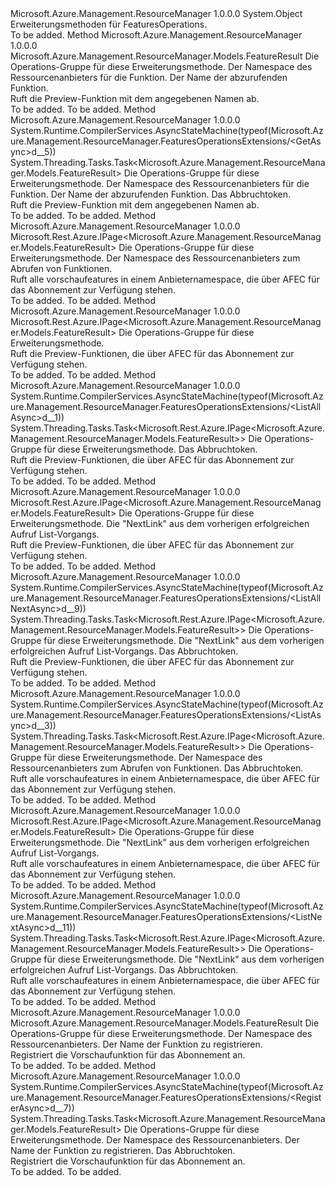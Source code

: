 <Type Name="FeaturesOperationsExtensions" FullName="Microsoft.Azure.Management.ResourceManager.FeaturesOperationsExtensions">
  <TypeSignature Language="C#" Value="public static class FeaturesOperationsExtensions" />
  <TypeSignature Language="ILAsm" Value=".class public auto ansi abstract sealed beforefieldinit FeaturesOperationsExtensions extends System.Object" />
  <TypeSignature Language="DocId" Value="T:Microsoft.Azure.Management.ResourceManager.FeaturesOperationsExtensions" />
  <TypeSignature Language="VB.NET" Value="Public Module FeaturesOperationsExtensions" />
  <TypeSignature Language="F#" Value="type FeaturesOperationsExtensions = class" />
  <AssemblyInfo>
    <AssemblyName>Microsoft.Azure.Management.ResourceManager</AssemblyName>
    <AssemblyVersion>1.0.0.0</AssemblyVersion>
  </AssemblyInfo>
  <Base>
    <BaseTypeName>System.Object</BaseTypeName>
  </Base>
  <Interfaces />
  <Docs>
    <summary>
            Erweiterungsmethoden für FeaturesOperations.
            </summary>
    <remarks>To be added.</remarks>
  </Docs>
  <Members>
    <Member MemberName="Get">
      <MemberSignature Language="C#" Value="public static Microsoft.Azure.Management.ResourceManager.Models.FeatureResult Get (this Microsoft.Azure.Management.ResourceManager.IFeaturesOperations operations, string resourceProviderNamespace, string featureName);" />
      <MemberSignature Language="ILAsm" Value=".method public static hidebysig class Microsoft.Azure.Management.ResourceManager.Models.FeatureResult Get(class Microsoft.Azure.Management.ResourceManager.IFeaturesOperations operations, string resourceProviderNamespace, string featureName) cil managed" />
      <MemberSignature Language="DocId" Value="M:Microsoft.Azure.Management.ResourceManager.FeaturesOperationsExtensions.Get(Microsoft.Azure.Management.ResourceManager.IFeaturesOperations,System.String,System.String)" />
      <MemberSignature Language="VB.NET" Value="&lt;Extension()&gt;&#xA;Public Function Get (operations As IFeaturesOperations, resourceProviderNamespace As String, featureName As String) As FeatureResult" />
      <MemberSignature Language="F#" Value="static member Get : Microsoft.Azure.Management.ResourceManager.IFeaturesOperations * string * string -&gt; Microsoft.Azure.Management.ResourceManager.Models.FeatureResult" Usage="Microsoft.Azure.Management.ResourceManager.FeaturesOperationsExtensions.Get (operations, resourceProviderNamespace, featureName)" />
      <MemberType>Method</MemberType>
      <AssemblyInfo>
        <AssemblyName>Microsoft.Azure.Management.ResourceManager</AssemblyName>
        <AssemblyVersion>1.0.0.0</AssemblyVersion>
      </AssemblyInfo>
      <ReturnValue>
        <ReturnType>Microsoft.Azure.Management.ResourceManager.Models.FeatureResult</ReturnType>
      </ReturnValue>
      <Parameters>
        <Parameter Name="operations" Type="Microsoft.Azure.Management.ResourceManager.IFeaturesOperations" RefType="this" />
        <Parameter Name="resourceProviderNamespace" Type="System.String" />
        <Parameter Name="featureName" Type="System.String" />
      </Parameters>
      <Docs>
        <param name="operations">
            Die Operations-Gruppe für diese Erweiterungsmethode.
            </param>
        <param name="resourceProviderNamespace">
            Der Namespace des Ressourcenanbieters für die Funktion.
            </param>
        <param name="featureName">
            Der Name der abzurufenden Funktion.
            </param>
        <summary>
            Ruft die Preview-Funktion mit dem angegebenen Namen ab.
            </summary>
        <returns>To be added.</returns>
        <remarks>To be added.</remarks>
      </Docs>
    </Member>
    <Member MemberName="GetAsync">
      <MemberSignature Language="C#" Value="public static System.Threading.Tasks.Task&lt;Microsoft.Azure.Management.ResourceManager.Models.FeatureResult&gt; GetAsync (this Microsoft.Azure.Management.ResourceManager.IFeaturesOperations operations, string resourceProviderNamespace, string featureName, System.Threading.CancellationToken cancellationToken = null);" />
      <MemberSignature Language="ILAsm" Value=".method public static hidebysig class System.Threading.Tasks.Task`1&lt;class Microsoft.Azure.Management.ResourceManager.Models.FeatureResult&gt; GetAsync(class Microsoft.Azure.Management.ResourceManager.IFeaturesOperations operations, string resourceProviderNamespace, string featureName, valuetype System.Threading.CancellationToken cancellationToken) cil managed" />
      <MemberSignature Language="DocId" Value="M:Microsoft.Azure.Management.ResourceManager.FeaturesOperationsExtensions.GetAsync(Microsoft.Azure.Management.ResourceManager.IFeaturesOperations,System.String,System.String,System.Threading.CancellationToken)" />
      <MemberSignature Language="F#" Value="static member GetAsync : Microsoft.Azure.Management.ResourceManager.IFeaturesOperations * string * string * System.Threading.CancellationToken -&gt; System.Threading.Tasks.Task&lt;Microsoft.Azure.Management.ResourceManager.Models.FeatureResult&gt;" Usage="Microsoft.Azure.Management.ResourceManager.FeaturesOperationsExtensions.GetAsync (operations, resourceProviderNamespace, featureName, cancellationToken)" />
      <MemberType>Method</MemberType>
      <AssemblyInfo>
        <AssemblyName>Microsoft.Azure.Management.ResourceManager</AssemblyName>
        <AssemblyVersion>1.0.0.0</AssemblyVersion>
      </AssemblyInfo>
      <Attributes>
        <Attribute>
          <AttributeName>System.Runtime.CompilerServices.AsyncStateMachine(typeof(Microsoft.Azure.Management.ResourceManager.FeaturesOperationsExtensions/&lt;GetAsync&gt;d__5))</AttributeName>
        </Attribute>
      </Attributes>
      <ReturnValue>
        <ReturnType>System.Threading.Tasks.Task&lt;Microsoft.Azure.Management.ResourceManager.Models.FeatureResult&gt;</ReturnType>
      </ReturnValue>
      <Parameters>
        <Parameter Name="operations" Type="Microsoft.Azure.Management.ResourceManager.IFeaturesOperations" RefType="this" />
        <Parameter Name="resourceProviderNamespace" Type="System.String" />
        <Parameter Name="featureName" Type="System.String" />
        <Parameter Name="cancellationToken" Type="System.Threading.CancellationToken" />
      </Parameters>
      <Docs>
        <param name="operations">
            Die Operations-Gruppe für diese Erweiterungsmethode.
            </param>
        <param name="resourceProviderNamespace">
            Der Namespace des Ressourcenanbieters für die Funktion.
            </param>
        <param name="featureName">
            Der Name der abzurufenden Funktion.
            </param>
        <param name="cancellationToken">
            Das Abbruchtoken.
            </param>
        <summary>
            Ruft die Preview-Funktion mit dem angegebenen Namen ab.
            </summary>
        <returns>To be added.</returns>
        <remarks>To be added.</remarks>
      </Docs>
    </Member>
    <Member MemberName="List">
      <MemberSignature Language="C#" Value="public static Microsoft.Rest.Azure.IPage&lt;Microsoft.Azure.Management.ResourceManager.Models.FeatureResult&gt; List (this Microsoft.Azure.Management.ResourceManager.IFeaturesOperations operations, string resourceProviderNamespace);" />
      <MemberSignature Language="ILAsm" Value=".method public static hidebysig class Microsoft.Rest.Azure.IPage`1&lt;class Microsoft.Azure.Management.ResourceManager.Models.FeatureResult&gt; List(class Microsoft.Azure.Management.ResourceManager.IFeaturesOperations operations, string resourceProviderNamespace) cil managed" />
      <MemberSignature Language="DocId" Value="M:Microsoft.Azure.Management.ResourceManager.FeaturesOperationsExtensions.List(Microsoft.Azure.Management.ResourceManager.IFeaturesOperations,System.String)" />
      <MemberSignature Language="VB.NET" Value="&lt;Extension()&gt;&#xA;Public Function List (operations As IFeaturesOperations, resourceProviderNamespace As String) As IPage(Of FeatureResult)" />
      <MemberSignature Language="F#" Value="static member List : Microsoft.Azure.Management.ResourceManager.IFeaturesOperations * string -&gt; Microsoft.Rest.Azure.IPage&lt;Microsoft.Azure.Management.ResourceManager.Models.FeatureResult&gt;" Usage="Microsoft.Azure.Management.ResourceManager.FeaturesOperationsExtensions.List (operations, resourceProviderNamespace)" />
      <MemberType>Method</MemberType>
      <AssemblyInfo>
        <AssemblyName>Microsoft.Azure.Management.ResourceManager</AssemblyName>
        <AssemblyVersion>1.0.0.0</AssemblyVersion>
      </AssemblyInfo>
      <ReturnValue>
        <ReturnType>Microsoft.Rest.Azure.IPage&lt;Microsoft.Azure.Management.ResourceManager.Models.FeatureResult&gt;</ReturnType>
      </ReturnValue>
      <Parameters>
        <Parameter Name="operations" Type="Microsoft.Azure.Management.ResourceManager.IFeaturesOperations" RefType="this" />
        <Parameter Name="resourceProviderNamespace" Type="System.String" />
      </Parameters>
      <Docs>
        <param name="operations">
            Die Operations-Gruppe für diese Erweiterungsmethode.
            </param>
        <param name="resourceProviderNamespace">
            Der Namespace des Ressourcenanbieters zum Abrufen von Funktionen.
            </param>
        <summary>
            Ruft alle vorschaufeatures in einem Anbieternamespace, die über AFEC für das Abonnement zur Verfügung stehen.
            </summary>
        <returns>To be added.</returns>
        <remarks>To be added.</remarks>
      </Docs>
    </Member>
    <Member MemberName="ListAll">
      <MemberSignature Language="C#" Value="public static Microsoft.Rest.Azure.IPage&lt;Microsoft.Azure.Management.ResourceManager.Models.FeatureResult&gt; ListAll (this Microsoft.Azure.Management.ResourceManager.IFeaturesOperations operations);" />
      <MemberSignature Language="ILAsm" Value=".method public static hidebysig class Microsoft.Rest.Azure.IPage`1&lt;class Microsoft.Azure.Management.ResourceManager.Models.FeatureResult&gt; ListAll(class Microsoft.Azure.Management.ResourceManager.IFeaturesOperations operations) cil managed" />
      <MemberSignature Language="DocId" Value="M:Microsoft.Azure.Management.ResourceManager.FeaturesOperationsExtensions.ListAll(Microsoft.Azure.Management.ResourceManager.IFeaturesOperations)" />
      <MemberSignature Language="VB.NET" Value="&lt;Extension()&gt;&#xA;Public Function ListAll (operations As IFeaturesOperations) As IPage(Of FeatureResult)" />
      <MemberSignature Language="F#" Value="static member ListAll : Microsoft.Azure.Management.ResourceManager.IFeaturesOperations -&gt; Microsoft.Rest.Azure.IPage&lt;Microsoft.Azure.Management.ResourceManager.Models.FeatureResult&gt;" Usage="Microsoft.Azure.Management.ResourceManager.FeaturesOperationsExtensions.ListAll operations" />
      <MemberType>Method</MemberType>
      <AssemblyInfo>
        <AssemblyName>Microsoft.Azure.Management.ResourceManager</AssemblyName>
        <AssemblyVersion>1.0.0.0</AssemblyVersion>
      </AssemblyInfo>
      <ReturnValue>
        <ReturnType>Microsoft.Rest.Azure.IPage&lt;Microsoft.Azure.Management.ResourceManager.Models.FeatureResult&gt;</ReturnType>
      </ReturnValue>
      <Parameters>
        <Parameter Name="operations" Type="Microsoft.Azure.Management.ResourceManager.IFeaturesOperations" RefType="this" />
      </Parameters>
      <Docs>
        <param name="operations">
            Die Operations-Gruppe für diese Erweiterungsmethode.
            </param>
        <summary>
            Ruft die Preview-Funktionen, die über AFEC für das Abonnement zur Verfügung stehen.
            </summary>
        <returns>To be added.</returns>
        <remarks>To be added.</remarks>
      </Docs>
    </Member>
    <Member MemberName="ListAllAsync">
      <MemberSignature Language="C#" Value="public static System.Threading.Tasks.Task&lt;Microsoft.Rest.Azure.IPage&lt;Microsoft.Azure.Management.ResourceManager.Models.FeatureResult&gt;&gt; ListAllAsync (this Microsoft.Azure.Management.ResourceManager.IFeaturesOperations operations, System.Threading.CancellationToken cancellationToken = null);" />
      <MemberSignature Language="ILAsm" Value=".method public static hidebysig class System.Threading.Tasks.Task`1&lt;class Microsoft.Rest.Azure.IPage`1&lt;class Microsoft.Azure.Management.ResourceManager.Models.FeatureResult&gt;&gt; ListAllAsync(class Microsoft.Azure.Management.ResourceManager.IFeaturesOperations operations, valuetype System.Threading.CancellationToken cancellationToken) cil managed" />
      <MemberSignature Language="DocId" Value="M:Microsoft.Azure.Management.ResourceManager.FeaturesOperationsExtensions.ListAllAsync(Microsoft.Azure.Management.ResourceManager.IFeaturesOperations,System.Threading.CancellationToken)" />
      <MemberSignature Language="F#" Value="static member ListAllAsync : Microsoft.Azure.Management.ResourceManager.IFeaturesOperations * System.Threading.CancellationToken -&gt; System.Threading.Tasks.Task&lt;Microsoft.Rest.Azure.IPage&lt;Microsoft.Azure.Management.ResourceManager.Models.FeatureResult&gt;&gt;" Usage="Microsoft.Azure.Management.ResourceManager.FeaturesOperationsExtensions.ListAllAsync (operations, cancellationToken)" />
      <MemberType>Method</MemberType>
      <AssemblyInfo>
        <AssemblyName>Microsoft.Azure.Management.ResourceManager</AssemblyName>
        <AssemblyVersion>1.0.0.0</AssemblyVersion>
      </AssemblyInfo>
      <Attributes>
        <Attribute>
          <AttributeName>System.Runtime.CompilerServices.AsyncStateMachine(typeof(Microsoft.Azure.Management.ResourceManager.FeaturesOperationsExtensions/&lt;ListAllAsync&gt;d__1))</AttributeName>
        </Attribute>
      </Attributes>
      <ReturnValue>
        <ReturnType>System.Threading.Tasks.Task&lt;Microsoft.Rest.Azure.IPage&lt;Microsoft.Azure.Management.ResourceManager.Models.FeatureResult&gt;&gt;</ReturnType>
      </ReturnValue>
      <Parameters>
        <Parameter Name="operations" Type="Microsoft.Azure.Management.ResourceManager.IFeaturesOperations" RefType="this" />
        <Parameter Name="cancellationToken" Type="System.Threading.CancellationToken" />
      </Parameters>
      <Docs>
        <param name="operations">
            Die Operations-Gruppe für diese Erweiterungsmethode.
            </param>
        <param name="cancellationToken">
            Das Abbruchtoken.
            </param>
        <summary>
            Ruft die Preview-Funktionen, die über AFEC für das Abonnement zur Verfügung stehen.
            </summary>
        <returns>To be added.</returns>
        <remarks>To be added.</remarks>
      </Docs>
    </Member>
    <Member MemberName="ListAllNext">
      <MemberSignature Language="C#" Value="public static Microsoft.Rest.Azure.IPage&lt;Microsoft.Azure.Management.ResourceManager.Models.FeatureResult&gt; ListAllNext (this Microsoft.Azure.Management.ResourceManager.IFeaturesOperations operations, string nextPageLink);" />
      <MemberSignature Language="ILAsm" Value=".method public static hidebysig class Microsoft.Rest.Azure.IPage`1&lt;class Microsoft.Azure.Management.ResourceManager.Models.FeatureResult&gt; ListAllNext(class Microsoft.Azure.Management.ResourceManager.IFeaturesOperations operations, string nextPageLink) cil managed" />
      <MemberSignature Language="DocId" Value="M:Microsoft.Azure.Management.ResourceManager.FeaturesOperationsExtensions.ListAllNext(Microsoft.Azure.Management.ResourceManager.IFeaturesOperations,System.String)" />
      <MemberSignature Language="VB.NET" Value="&lt;Extension()&gt;&#xA;Public Function ListAllNext (operations As IFeaturesOperations, nextPageLink As String) As IPage(Of FeatureResult)" />
      <MemberSignature Language="F#" Value="static member ListAllNext : Microsoft.Azure.Management.ResourceManager.IFeaturesOperations * string -&gt; Microsoft.Rest.Azure.IPage&lt;Microsoft.Azure.Management.ResourceManager.Models.FeatureResult&gt;" Usage="Microsoft.Azure.Management.ResourceManager.FeaturesOperationsExtensions.ListAllNext (operations, nextPageLink)" />
      <MemberType>Method</MemberType>
      <AssemblyInfo>
        <AssemblyName>Microsoft.Azure.Management.ResourceManager</AssemblyName>
        <AssemblyVersion>1.0.0.0</AssemblyVersion>
      </AssemblyInfo>
      <ReturnValue>
        <ReturnType>Microsoft.Rest.Azure.IPage&lt;Microsoft.Azure.Management.ResourceManager.Models.FeatureResult&gt;</ReturnType>
      </ReturnValue>
      <Parameters>
        <Parameter Name="operations" Type="Microsoft.Azure.Management.ResourceManager.IFeaturesOperations" RefType="this" />
        <Parameter Name="nextPageLink" Type="System.String" />
      </Parameters>
      <Docs>
        <param name="operations">
            Die Operations-Gruppe für diese Erweiterungsmethode.
            </param>
        <param name="nextPageLink">
            Die "NextLink" aus dem vorherigen erfolgreichen Aufruf List-Vorgangs.
            </param>
        <summary>
            Ruft die Preview-Funktionen, die über AFEC für das Abonnement zur Verfügung stehen.
            </summary>
        <returns>To be added.</returns>
        <remarks>To be added.</remarks>
      </Docs>
    </Member>
    <Member MemberName="ListAllNextAsync">
      <MemberSignature Language="C#" Value="public static System.Threading.Tasks.Task&lt;Microsoft.Rest.Azure.IPage&lt;Microsoft.Azure.Management.ResourceManager.Models.FeatureResult&gt;&gt; ListAllNextAsync (this Microsoft.Azure.Management.ResourceManager.IFeaturesOperations operations, string nextPageLink, System.Threading.CancellationToken cancellationToken = null);" />
      <MemberSignature Language="ILAsm" Value=".method public static hidebysig class System.Threading.Tasks.Task`1&lt;class Microsoft.Rest.Azure.IPage`1&lt;class Microsoft.Azure.Management.ResourceManager.Models.FeatureResult&gt;&gt; ListAllNextAsync(class Microsoft.Azure.Management.ResourceManager.IFeaturesOperations operations, string nextPageLink, valuetype System.Threading.CancellationToken cancellationToken) cil managed" />
      <MemberSignature Language="DocId" Value="M:Microsoft.Azure.Management.ResourceManager.FeaturesOperationsExtensions.ListAllNextAsync(Microsoft.Azure.Management.ResourceManager.IFeaturesOperations,System.String,System.Threading.CancellationToken)" />
      <MemberSignature Language="F#" Value="static member ListAllNextAsync : Microsoft.Azure.Management.ResourceManager.IFeaturesOperations * string * System.Threading.CancellationToken -&gt; System.Threading.Tasks.Task&lt;Microsoft.Rest.Azure.IPage&lt;Microsoft.Azure.Management.ResourceManager.Models.FeatureResult&gt;&gt;" Usage="Microsoft.Azure.Management.ResourceManager.FeaturesOperationsExtensions.ListAllNextAsync (operations, nextPageLink, cancellationToken)" />
      <MemberType>Method</MemberType>
      <AssemblyInfo>
        <AssemblyName>Microsoft.Azure.Management.ResourceManager</AssemblyName>
        <AssemblyVersion>1.0.0.0</AssemblyVersion>
      </AssemblyInfo>
      <Attributes>
        <Attribute>
          <AttributeName>System.Runtime.CompilerServices.AsyncStateMachine(typeof(Microsoft.Azure.Management.ResourceManager.FeaturesOperationsExtensions/&lt;ListAllNextAsync&gt;d__9))</AttributeName>
        </Attribute>
      </Attributes>
      <ReturnValue>
        <ReturnType>System.Threading.Tasks.Task&lt;Microsoft.Rest.Azure.IPage&lt;Microsoft.Azure.Management.ResourceManager.Models.FeatureResult&gt;&gt;</ReturnType>
      </ReturnValue>
      <Parameters>
        <Parameter Name="operations" Type="Microsoft.Azure.Management.ResourceManager.IFeaturesOperations" RefType="this" />
        <Parameter Name="nextPageLink" Type="System.String" />
        <Parameter Name="cancellationToken" Type="System.Threading.CancellationToken" />
      </Parameters>
      <Docs>
        <param name="operations">
            Die Operations-Gruppe für diese Erweiterungsmethode.
            </param>
        <param name="nextPageLink">
            Die "NextLink" aus dem vorherigen erfolgreichen Aufruf List-Vorgangs.
            </param>
        <param name="cancellationToken">
            Das Abbruchtoken.
            </param>
        <summary>
            Ruft die Preview-Funktionen, die über AFEC für das Abonnement zur Verfügung stehen.
            </summary>
        <returns>To be added.</returns>
        <remarks>To be added.</remarks>
      </Docs>
    </Member>
    <Member MemberName="ListAsync">
      <MemberSignature Language="C#" Value="public static System.Threading.Tasks.Task&lt;Microsoft.Rest.Azure.IPage&lt;Microsoft.Azure.Management.ResourceManager.Models.FeatureResult&gt;&gt; ListAsync (this Microsoft.Azure.Management.ResourceManager.IFeaturesOperations operations, string resourceProviderNamespace, System.Threading.CancellationToken cancellationToken = null);" />
      <MemberSignature Language="ILAsm" Value=".method public static hidebysig class System.Threading.Tasks.Task`1&lt;class Microsoft.Rest.Azure.IPage`1&lt;class Microsoft.Azure.Management.ResourceManager.Models.FeatureResult&gt;&gt; ListAsync(class Microsoft.Azure.Management.ResourceManager.IFeaturesOperations operations, string resourceProviderNamespace, valuetype System.Threading.CancellationToken cancellationToken) cil managed" />
      <MemberSignature Language="DocId" Value="M:Microsoft.Azure.Management.ResourceManager.FeaturesOperationsExtensions.ListAsync(Microsoft.Azure.Management.ResourceManager.IFeaturesOperations,System.String,System.Threading.CancellationToken)" />
      <MemberSignature Language="F#" Value="static member ListAsync : Microsoft.Azure.Management.ResourceManager.IFeaturesOperations * string * System.Threading.CancellationToken -&gt; System.Threading.Tasks.Task&lt;Microsoft.Rest.Azure.IPage&lt;Microsoft.Azure.Management.ResourceManager.Models.FeatureResult&gt;&gt;" Usage="Microsoft.Azure.Management.ResourceManager.FeaturesOperationsExtensions.ListAsync (operations, resourceProviderNamespace, cancellationToken)" />
      <MemberType>Method</MemberType>
      <AssemblyInfo>
        <AssemblyName>Microsoft.Azure.Management.ResourceManager</AssemblyName>
        <AssemblyVersion>1.0.0.0</AssemblyVersion>
      </AssemblyInfo>
      <Attributes>
        <Attribute>
          <AttributeName>System.Runtime.CompilerServices.AsyncStateMachine(typeof(Microsoft.Azure.Management.ResourceManager.FeaturesOperationsExtensions/&lt;ListAsync&gt;d__3))</AttributeName>
        </Attribute>
      </Attributes>
      <ReturnValue>
        <ReturnType>System.Threading.Tasks.Task&lt;Microsoft.Rest.Azure.IPage&lt;Microsoft.Azure.Management.ResourceManager.Models.FeatureResult&gt;&gt;</ReturnType>
      </ReturnValue>
      <Parameters>
        <Parameter Name="operations" Type="Microsoft.Azure.Management.ResourceManager.IFeaturesOperations" RefType="this" />
        <Parameter Name="resourceProviderNamespace" Type="System.String" />
        <Parameter Name="cancellationToken" Type="System.Threading.CancellationToken" />
      </Parameters>
      <Docs>
        <param name="operations">
            Die Operations-Gruppe für diese Erweiterungsmethode.
            </param>
        <param name="resourceProviderNamespace">
            Der Namespace des Ressourcenanbieters zum Abrufen von Funktionen.
            </param>
        <param name="cancellationToken">
            Das Abbruchtoken.
            </param>
        <summary>
            Ruft alle vorschaufeatures in einem Anbieternamespace, die über AFEC für das Abonnement zur Verfügung stehen.
            </summary>
        <returns>To be added.</returns>
        <remarks>To be added.</remarks>
      </Docs>
    </Member>
    <Member MemberName="ListNext">
      <MemberSignature Language="C#" Value="public static Microsoft.Rest.Azure.IPage&lt;Microsoft.Azure.Management.ResourceManager.Models.FeatureResult&gt; ListNext (this Microsoft.Azure.Management.ResourceManager.IFeaturesOperations operations, string nextPageLink);" />
      <MemberSignature Language="ILAsm" Value=".method public static hidebysig class Microsoft.Rest.Azure.IPage`1&lt;class Microsoft.Azure.Management.ResourceManager.Models.FeatureResult&gt; ListNext(class Microsoft.Azure.Management.ResourceManager.IFeaturesOperations operations, string nextPageLink) cil managed" />
      <MemberSignature Language="DocId" Value="M:Microsoft.Azure.Management.ResourceManager.FeaturesOperationsExtensions.ListNext(Microsoft.Azure.Management.ResourceManager.IFeaturesOperations,System.String)" />
      <MemberSignature Language="VB.NET" Value="&lt;Extension()&gt;&#xA;Public Function ListNext (operations As IFeaturesOperations, nextPageLink As String) As IPage(Of FeatureResult)" />
      <MemberSignature Language="F#" Value="static member ListNext : Microsoft.Azure.Management.ResourceManager.IFeaturesOperations * string -&gt; Microsoft.Rest.Azure.IPage&lt;Microsoft.Azure.Management.ResourceManager.Models.FeatureResult&gt;" Usage="Microsoft.Azure.Management.ResourceManager.FeaturesOperationsExtensions.ListNext (operations, nextPageLink)" />
      <MemberType>Method</MemberType>
      <AssemblyInfo>
        <AssemblyName>Microsoft.Azure.Management.ResourceManager</AssemblyName>
        <AssemblyVersion>1.0.0.0</AssemblyVersion>
      </AssemblyInfo>
      <ReturnValue>
        <ReturnType>Microsoft.Rest.Azure.IPage&lt;Microsoft.Azure.Management.ResourceManager.Models.FeatureResult&gt;</ReturnType>
      </ReturnValue>
      <Parameters>
        <Parameter Name="operations" Type="Microsoft.Azure.Management.ResourceManager.IFeaturesOperations" RefType="this" />
        <Parameter Name="nextPageLink" Type="System.String" />
      </Parameters>
      <Docs>
        <param name="operations">
            Die Operations-Gruppe für diese Erweiterungsmethode.
            </param>
        <param name="nextPageLink">
            Die "NextLink" aus dem vorherigen erfolgreichen Aufruf List-Vorgangs.
            </param>
        <summary>
            Ruft alle vorschaufeatures in einem Anbieternamespace, die über AFEC für das Abonnement zur Verfügung stehen.
            </summary>
        <returns>To be added.</returns>
        <remarks>To be added.</remarks>
      </Docs>
    </Member>
    <Member MemberName="ListNextAsync">
      <MemberSignature Language="C#" Value="public static System.Threading.Tasks.Task&lt;Microsoft.Rest.Azure.IPage&lt;Microsoft.Azure.Management.ResourceManager.Models.FeatureResult&gt;&gt; ListNextAsync (this Microsoft.Azure.Management.ResourceManager.IFeaturesOperations operations, string nextPageLink, System.Threading.CancellationToken cancellationToken = null);" />
      <MemberSignature Language="ILAsm" Value=".method public static hidebysig class System.Threading.Tasks.Task`1&lt;class Microsoft.Rest.Azure.IPage`1&lt;class Microsoft.Azure.Management.ResourceManager.Models.FeatureResult&gt;&gt; ListNextAsync(class Microsoft.Azure.Management.ResourceManager.IFeaturesOperations operations, string nextPageLink, valuetype System.Threading.CancellationToken cancellationToken) cil managed" />
      <MemberSignature Language="DocId" Value="M:Microsoft.Azure.Management.ResourceManager.FeaturesOperationsExtensions.ListNextAsync(Microsoft.Azure.Management.ResourceManager.IFeaturesOperations,System.String,System.Threading.CancellationToken)" />
      <MemberSignature Language="F#" Value="static member ListNextAsync : Microsoft.Azure.Management.ResourceManager.IFeaturesOperations * string * System.Threading.CancellationToken -&gt; System.Threading.Tasks.Task&lt;Microsoft.Rest.Azure.IPage&lt;Microsoft.Azure.Management.ResourceManager.Models.FeatureResult&gt;&gt;" Usage="Microsoft.Azure.Management.ResourceManager.FeaturesOperationsExtensions.ListNextAsync (operations, nextPageLink, cancellationToken)" />
      <MemberType>Method</MemberType>
      <AssemblyInfo>
        <AssemblyName>Microsoft.Azure.Management.ResourceManager</AssemblyName>
        <AssemblyVersion>1.0.0.0</AssemblyVersion>
      </AssemblyInfo>
      <Attributes>
        <Attribute>
          <AttributeName>System.Runtime.CompilerServices.AsyncStateMachine(typeof(Microsoft.Azure.Management.ResourceManager.FeaturesOperationsExtensions/&lt;ListNextAsync&gt;d__11))</AttributeName>
        </Attribute>
      </Attributes>
      <ReturnValue>
        <ReturnType>System.Threading.Tasks.Task&lt;Microsoft.Rest.Azure.IPage&lt;Microsoft.Azure.Management.ResourceManager.Models.FeatureResult&gt;&gt;</ReturnType>
      </ReturnValue>
      <Parameters>
        <Parameter Name="operations" Type="Microsoft.Azure.Management.ResourceManager.IFeaturesOperations" RefType="this" />
        <Parameter Name="nextPageLink" Type="System.String" />
        <Parameter Name="cancellationToken" Type="System.Threading.CancellationToken" />
      </Parameters>
      <Docs>
        <param name="operations">
            Die Operations-Gruppe für diese Erweiterungsmethode.
            </param>
        <param name="nextPageLink">
            Die "NextLink" aus dem vorherigen erfolgreichen Aufruf List-Vorgangs.
            </param>
        <param name="cancellationToken">
            Das Abbruchtoken.
            </param>
        <summary>
            Ruft alle vorschaufeatures in einem Anbieternamespace, die über AFEC für das Abonnement zur Verfügung stehen.
            </summary>
        <returns>To be added.</returns>
        <remarks>To be added.</remarks>
      </Docs>
    </Member>
    <Member MemberName="Register">
      <MemberSignature Language="C#" Value="public static Microsoft.Azure.Management.ResourceManager.Models.FeatureResult Register (this Microsoft.Azure.Management.ResourceManager.IFeaturesOperations operations, string resourceProviderNamespace, string featureName);" />
      <MemberSignature Language="ILAsm" Value=".method public static hidebysig class Microsoft.Azure.Management.ResourceManager.Models.FeatureResult Register(class Microsoft.Azure.Management.ResourceManager.IFeaturesOperations operations, string resourceProviderNamespace, string featureName) cil managed" />
      <MemberSignature Language="DocId" Value="M:Microsoft.Azure.Management.ResourceManager.FeaturesOperationsExtensions.Register(Microsoft.Azure.Management.ResourceManager.IFeaturesOperations,System.String,System.String)" />
      <MemberSignature Language="VB.NET" Value="&lt;Extension()&gt;&#xA;Public Function Register (operations As IFeaturesOperations, resourceProviderNamespace As String, featureName As String) As FeatureResult" />
      <MemberSignature Language="F#" Value="static member Register : Microsoft.Azure.Management.ResourceManager.IFeaturesOperations * string * string -&gt; Microsoft.Azure.Management.ResourceManager.Models.FeatureResult" Usage="Microsoft.Azure.Management.ResourceManager.FeaturesOperationsExtensions.Register (operations, resourceProviderNamespace, featureName)" />
      <MemberType>Method</MemberType>
      <AssemblyInfo>
        <AssemblyName>Microsoft.Azure.Management.ResourceManager</AssemblyName>
        <AssemblyVersion>1.0.0.0</AssemblyVersion>
      </AssemblyInfo>
      <ReturnValue>
        <ReturnType>Microsoft.Azure.Management.ResourceManager.Models.FeatureResult</ReturnType>
      </ReturnValue>
      <Parameters>
        <Parameter Name="operations" Type="Microsoft.Azure.Management.ResourceManager.IFeaturesOperations" RefType="this" />
        <Parameter Name="resourceProviderNamespace" Type="System.String" />
        <Parameter Name="featureName" Type="System.String" />
      </Parameters>
      <Docs>
        <param name="operations">
            Die Operations-Gruppe für diese Erweiterungsmethode.
            </param>
        <param name="resourceProviderNamespace">
            Der Namespace des Ressourcenanbieters.
            </param>
        <param name="featureName">
            Der Name der Funktion zu registrieren.
            </param>
        <summary>
            Registriert die Vorschaufunktion für das Abonnement an.
            </summary>
        <returns>To be added.</returns>
        <remarks>To be added.</remarks>
      </Docs>
    </Member>
    <Member MemberName="RegisterAsync">
      <MemberSignature Language="C#" Value="public static System.Threading.Tasks.Task&lt;Microsoft.Azure.Management.ResourceManager.Models.FeatureResult&gt; RegisterAsync (this Microsoft.Azure.Management.ResourceManager.IFeaturesOperations operations, string resourceProviderNamespace, string featureName, System.Threading.CancellationToken cancellationToken = null);" />
      <MemberSignature Language="ILAsm" Value=".method public static hidebysig class System.Threading.Tasks.Task`1&lt;class Microsoft.Azure.Management.ResourceManager.Models.FeatureResult&gt; RegisterAsync(class Microsoft.Azure.Management.ResourceManager.IFeaturesOperations operations, string resourceProviderNamespace, string featureName, valuetype System.Threading.CancellationToken cancellationToken) cil managed" />
      <MemberSignature Language="DocId" Value="M:Microsoft.Azure.Management.ResourceManager.FeaturesOperationsExtensions.RegisterAsync(Microsoft.Azure.Management.ResourceManager.IFeaturesOperations,System.String,System.String,System.Threading.CancellationToken)" />
      <MemberSignature Language="F#" Value="static member RegisterAsync : Microsoft.Azure.Management.ResourceManager.IFeaturesOperations * string * string * System.Threading.CancellationToken -&gt; System.Threading.Tasks.Task&lt;Microsoft.Azure.Management.ResourceManager.Models.FeatureResult&gt;" Usage="Microsoft.Azure.Management.ResourceManager.FeaturesOperationsExtensions.RegisterAsync (operations, resourceProviderNamespace, featureName, cancellationToken)" />
      <MemberType>Method</MemberType>
      <AssemblyInfo>
        <AssemblyName>Microsoft.Azure.Management.ResourceManager</AssemblyName>
        <AssemblyVersion>1.0.0.0</AssemblyVersion>
      </AssemblyInfo>
      <Attributes>
        <Attribute>
          <AttributeName>System.Runtime.CompilerServices.AsyncStateMachine(typeof(Microsoft.Azure.Management.ResourceManager.FeaturesOperationsExtensions/&lt;RegisterAsync&gt;d__7))</AttributeName>
        </Attribute>
      </Attributes>
      <ReturnValue>
        <ReturnType>System.Threading.Tasks.Task&lt;Microsoft.Azure.Management.ResourceManager.Models.FeatureResult&gt;</ReturnType>
      </ReturnValue>
      <Parameters>
        <Parameter Name="operations" Type="Microsoft.Azure.Management.ResourceManager.IFeaturesOperations" RefType="this" />
        <Parameter Name="resourceProviderNamespace" Type="System.String" />
        <Parameter Name="featureName" Type="System.String" />
        <Parameter Name="cancellationToken" Type="System.Threading.CancellationToken" />
      </Parameters>
      <Docs>
        <param name="operations">
            Die Operations-Gruppe für diese Erweiterungsmethode.
            </param>
        <param name="resourceProviderNamespace">
            Der Namespace des Ressourcenanbieters.
            </param>
        <param name="featureName">
            Der Name der Funktion zu registrieren.
            </param>
        <param name="cancellationToken">
            Das Abbruchtoken.
            </param>
        <summary>
            Registriert die Vorschaufunktion für das Abonnement an.
            </summary>
        <returns>To be added.</returns>
        <remarks>To be added.</remarks>
      </Docs>
    </Member>
  </Members>
</Type>
